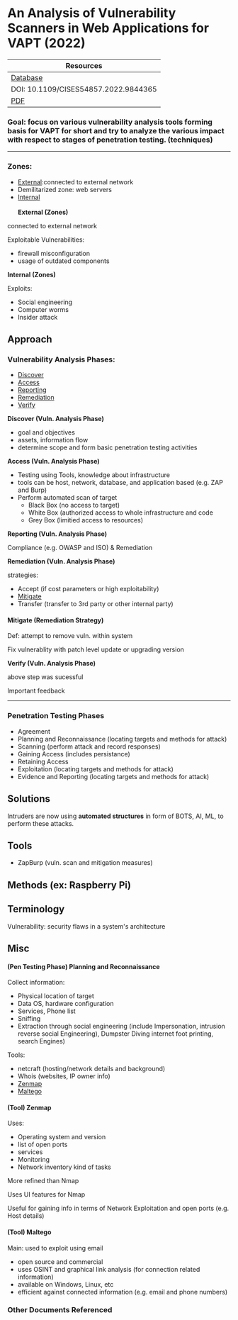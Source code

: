# An Analysis of Vulnerability Scanners in Web Applications for VAPT (2022)

| Resources	|
|----------|
| [Database](https://doi-org.ezproxy.semo.edu:2443/10.1109/CISES54857.2022.9844365) |
| DOI: 10.1109/CISES54857.2022.9844365 |
| [PDF](https://ieeexplore-ieee-org.ezproxy.semo.edu:2443/stamp/stamp.jsp?tp=&arnumber=9844365) |

### Goal: focus on various vulnerability analysis tools forming basis for VAPT for short and try to analyze the various impact with respect to stages of penetration testing. (techniques)

<!-------------------------------------------------------->
----
	
### Zones:

- [External](#external-zone):connected to external network
- Demilitarized zone: web servers
- [Internal](#internal-zone)  
  <br>
<a id="external-zone"></a>
**External (Zones)**

connected to external network

Exploitable Vulnerabilities:
- firewall misconfiguration
- usage of outdated components  
  
  
<a id="internal-zone"></a>
**Internal (Zones)**

Exploits:
- Social engineering
- Computer worms
- Insider attack  
  
<a id="approach"></a>
## Approach

### Vulnerability Analysis Phases:
- [Discover](#discover)
- [Access](#access)
- [Reporting](#reporting)
- [Remediation](#remediation)
- [Verify](#verify)

<a id="discover"></a>
**Discover (Vuln. Analysis Phase)**
- goal and objectives
- assets, information flow
- determine scope and form basic penetration testing activities

<a id="access"></a>
**Access (Vuln. Analysis Phase)**
- Testing using Tools, knowledge about infrastructure
- tools can be host, network, database, and application based (e.g. ZAP and Burp)
- Perform automated scan of target 
	- Black Box (no access to target)
	- White Box (authorized access to whole infrastructure and code
	- Grey Box (limitied access to resources)

<a id="reporting"></a>
**Reporting (Vuln. Analysis Phase)**

Compliance (e.g. OWASP and ISO) & Remediation

<a id="remediation"></a>
**Remediation (Vuln. Analysis Phase)**

strategies: 
- Accept (if cost parameters or high exploitability)
- [Mitigate](#mitigate)
- Transfer (transfer to 3rd party or other internal party)

<a id="mitigate"></a>
####  Mitigate (Remediation Strategy)

Def: attempt to remove vuln. within system

Fix vulnerablity with patch level update or upgrading version  
  
  
<a id="verify"></a>
**Verify (Vuln. Analysis Phase)**

above step was sucessful

Important feedback  

----  

### Penetration Testing Phases
- Agreement
- Planning and Reconnaissance (locating targets and methods for attack)
- Scanning (perform attack and record responses)
- Gaining Access (includes persistance)
- Retaining Access
- Exploitation (locating targets and methods for attack)
- Evidence and Reporting (locating targets and methods for attack)  


<a id="solutions"></a>
## Solutions

Intruders are now using **automated structures** in form of BOTS, AI, ML, to perform these attacks.   

<a id="tools"></a>
## Tools

- ZapBurp (vuln. scan and mitigation measures)  

<a id="Methods"></a>
## Methods (ex: Raspberry Pi)  

<a id="terminology"></a>
## Terminology

Vulnerability: security flaws in a system's architecture
  

## Misc



<a id="planning-reconnaissance"></a>
#### (Pen Testing Phase) Planning and Reconnaissance

Collect information:
- Physical location of target
- Data OS, hardware configuration
- Services, Phone list
- Sniffing
- Extraction through social engineering (include Impersonation, intrusion reverse social Engineering), Dumpster Diving internet foot printing, search Engines)

Tools:
- netcraft (hosting/network details and background)
- Whois (websites, IP owner info)
- [Zenmap](#zenmap)
- [Maltego](#maltego)

<a id="zenmap"></a>
#### (Tool) Zenmap

Uses:
- Operating system and version
- list of open ports
- services
- Monitoring
- Network inventory kind of tasks

More refined than Nmap

Uses UI features for Nmap

Useful for gaining info in terms of Network Exploitation and open ports (e.g. Host details)

<a id="maltego"></a>
#### (Tool) Maltego

Main: used to exploit using email

- open source and commercial
- uses OSINT and graphical link analysis (for connection related information)
- available on Windows, Linux, etc
- efficient against connected information (e.g. email and phone numbers)



### Other Documents Referenced


